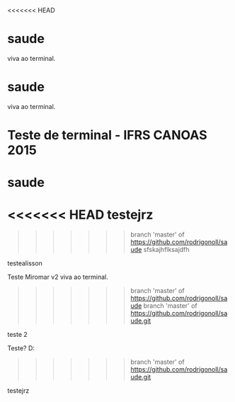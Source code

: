 <<<<<<< HEAD
# saude
viva ao terminal.

# saude
viva ao terminal.

Teste de terminal - IFRS CANOAS 2015
=======
# saude

<<<<<<< HEAD
testejrz
=======
>>>>>>> branch 'master' of https://github.com/rodrigonoll/saude
sfskajhflksajdfh

testealisson

Teste Miromar v2
viva ao terminal.


>>>>>>> branch 'master' of https://github.com/rodrigonoll/saude
>>>>>>> branch 'master' of https://github.com/rodrigonoll/saude.git


teste 2



Teste? D:
>>>>>>> branch 'master' of https://github.com/rodrigonoll/saude.git

testejrz
